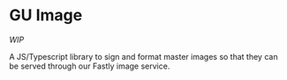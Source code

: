 # GU Image

_WIP_

A JS/Typescript library to sign and format master images so that they can be
served through our Fastly image service.
